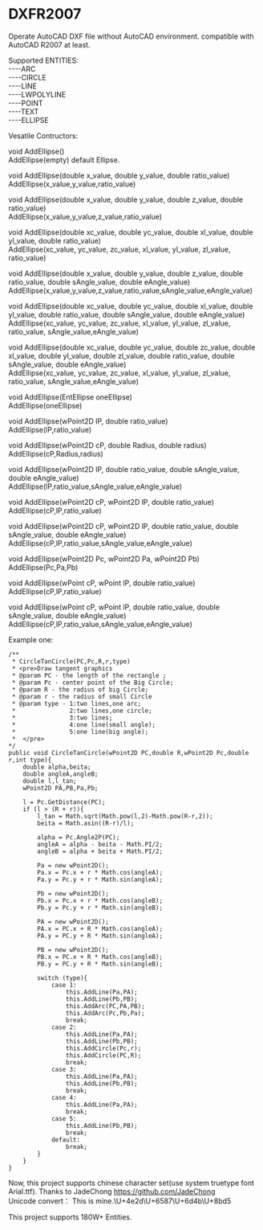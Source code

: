 # DXFR2007
Operate AutoCAD DXF file without AutoCAD environment. compatible with AutoCAD R2007 at least.

Supported ENTITIES:<BR>
----ARC<BR>
----CIRCLE<BR>
----LINE<BR>
----LWPOLYLINE<BR>
----POINT<BR>
----TEXT<BR>
----ELLIPSE<BR>
  
  
  Vesatile Contructors:
  
void	AddEllipse()<BR>
AddEllipse(empty) default Ellipse.

void	AddEllipse(double x_value, double y_value, double ratio_value)<BR>
AddEllipse(x_value,y_value,ratio_value)

void	AddEllipse(double x_value, double y_value, double z_value, double ratio_value)<BR>
AddEllipse(x_value,y_value,z_value,ratio_value)

void	AddEllipse(double xc_value, double yc_value, double xl_value, double yl_value, double ratio_value)<BR>
AddEllipse(xc_value, yc_value, zc_value, xl_value, yl_value, zl_value, ratio_value)

void	AddEllipse(double x_value, double y_value, double z_value, double ratio_value, double sAngle_value, double eAngle_value)<BR>
AddEllipse(x_value,y_value,z_value,ratio_value,sAngle_value,eAngle_value)

void	AddEllipse(double xc_value, double yc_value, double xl_value, double yl_value, double ratio_value, double sAngle_value, double eAngle_value)<BR>
AddEllipse(xc_value, yc_value, zc_value, xl_value, yl_value, zl_value, ratio_value, sAngle_value,eAngle_value)

void	AddEllipse(double xc_value, double yc_value, double zc_value, double xl_value, double yl_value, double zl_value, double ratio_value, double sAngle_value, double eAngle_value)<BR>
AddEllipse(xc_value, yc_value, zc_value, xl_value, yl_value, zl_value, ratio_value, sAngle_value,eAngle_value)

void	AddEllipse(EntEllipse oneEllipse)<BR>
AddEllipse(oneEllipse)

void	AddEllipse(wPoint2D lP, double ratio_value)<BR>
AddEllipse(lP,ratio_value)

void	AddEllipse(wPoint2D cP, double Radius, double radius)<BR>
AddEllipse(cP,Radius,radius)

void	AddEllipse(wPoint2D lP, double ratio_value, double sAngle_value, double eAngle_value)<BR>
AddEllipse(lP,ratio_value,sAngle_value,eAngle_value)

void	AddEllipse(wPoint2D cP, wPoint2D lP, double ratio_value)<BR>
AddEllipse(cP,lP,ratio_value)

void	AddEllipse(wPoint2D cP, wPoint2D lP, double ratio_value, double sAngle_value, double eAngle_value)<BR>
AddEllipse(cP,lP,ratio_value,sAngle_value,eAngle_value)

void	AddEllipse(wPoint2D Pc, wPoint2D Pa, wPoint2D Pb)<BR>
AddEllipse(Pc,Pa,Pb)

void	AddEllipse(wPoint cP, wPoint lP, double ratio_value)<BR>
AddEllipse(cP,lP,ratio_value)

void	AddEllipse(wPoint cP, wPoint lP, double ratio_value, double sAngle_value, double eAngle_value)<BR>
AddEllipse(cP,lP,ratio_value,sAngle_value,eAngle_value)

Example one:

    /**
     * CircleTanCircle(PC,Pc,R,r,type)
     * <pre>Draw tangent graphics
     * @param PC - the length of the rectangle ;
     * @param Pc - center point of the Big Circle;
     * @param R - the radius of big Circle;
     * @param r - the radius of small Circle
     * @param type - 1:two lines,one arc;
     *               2:two lines,one circle;
     *               3:two lines;
     *               4:one line(small angle);
     *               5:one line(big angle);
 	 *	</pre>
    */
	public void CircleTanCircle(wPoint2D PC,double R,wPoint2D Pc,double r,int type){
		double alpha,beita;
		double angleA,angleB;
		double l,l_tan;
		wPoint2D PA,PB,Pa,Pb;
		
		l = Pc.GetDistance(PC);
		if (l > (R + r)){
			l_tan = Math.sqrt(Math.pow(l,2)-Math.pow(R-r,2));
			beita = Math.asin((R-r)/l);
			
			alpha = Pc.Angle2P(PC);
			angleA = alpha - beita - Math.PI/2;
			angleB = alpha + beita + Math.PI/2;
			
			Pa = new wPoint2D();
			Pa.x = Pc.x + r * Math.cos(angleA);
			Pa.y = Pc.y + r * Math.sin(angleA);
			
			Pb = new wPoint2D();
			Pb.x = Pc.x + r * Math.cos(angleB);
			Pb.y = Pc.y + r * Math.sin(angleB);
			
			PA = new wPoint2D();
			PA.x = PC.x + R * Math.cos(angleA);
			PA.y = PC.y + R * Math.sin(angleA);
			
			PB = new wPoint2D();
			PB.x = PC.x + R * Math.cos(angleB);
			PB.y = PC.y + R * Math.sin(angleB);
			
			switch (type){
				case 1:
					this.AddLine(Pa,PA);
					this.AddLine(Pb,PB);
					this.AddArc(PC,PA,PB);
					this.AddArc(Pc,Pb,Pa);
					break;
				case 2:
					this.AddLine(Pa,PA);
					this.AddLine(Pb,PB);
					this.AddCircle(Pc,r);
					this.AddCircle(PC,R);
					break;
				case 3:
					this.AddLine(Pa,PA);
					this.AddLine(Pb,PB);
					break;
				case 4:
					this.AddLine(Pa,PA);
					break;
				case 5:
					this.AddLine(Pb,PB);
					break;
				default:
					break;
			}
		}
	}
		

Now, this project supports chinese character set(use system truetype font Arial.ttf). Thanks to JadeChong https://github.com/JadeChong <BR>
Unicode convert：
  This is mine.\U+4e2d\U+6587\U+6d4b\U+8bd5
  
  This project supports 180W+ Entities.
 
